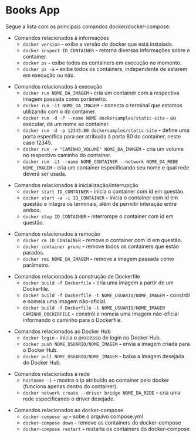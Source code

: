 ﻿# Books App

<p>Segue a lista com os principais comandos docker/docker-compose:</p>

<ul><li>Comandos relacionados à informações<ul><li><code>docker version</code>  <strong>-</strong> exibe a versão do docker que está instalada.</li><li><code>docker inspect ID_CONTAINER</code> <strong>-</strong> retorna diversas informações sobre o container.</li><li><code>docker ps</code>  <strong>-</strong> exibe todos os containers em execução no momento.</li><li><code>docker ps -a</code>  <strong>-</strong> exibe todos os containers, independente de estarem em execução ou não.</li></ul>
</li></ul>
<ul><li>Comandos relacionados à execução<ul><li><code>docker run NOME_DA_IMAGEM</code>  <strong>-</strong> cria um container com a respectiva imagem passada como parâmetro.</li><li><code>docker run -it NOME_DA_IMAGEM</code>  <strong>-</strong> conecta o terminal que estamos utilizando com o do container.</li><li><code>docker run -d -P --name NOME dockersamples/static-site</code>  <strong>-</strong> ao executar, dá um nome ao container.</li><li><code>docker run -d -p 12345:80 dockersamples/static-site</code>  <strong>-</strong> define uma porta específica para ser atribuída à porta 80 do container, neste caso 12345.</li><li><code>docker run -v &#34;CAMINHO_VOLUME&#34; NOME_DA_IMAGEM</code>  <strong>-</strong> cria um volume no respectivo caminho do container.</li><li><code>docker run -it --name NOME_CONTAINER --network NOME_DA_REDE NOME_IMAGEM</code>  <strong>-</strong> cria um container especificando seu nome e qual rede deverá ser usada.</li></ul>
</li></ul>
<ul><li>Comandos relacionados à inicialização/interrupção<ul><li><code>docker start ID_CONTAINER</code>  <strong>-</strong> inicia o container com id em questão.</li><li><code>docker start -a -i ID_CONTAINER</code>  <strong>-</strong> inicia o container com id em questão e integra os terminais, além de permitir interação entre ambos.</li><li><code>docker stop ID_CONTAINER</code>  <strong>-</strong> interrompe o container com id em questão.</li></ul>
</li></ul>
<ul><li>Comandos relacionados à remoção<ul><li><code>docker rm ID_CONTAINER</code>  <strong>-</strong> remove o container com id em questão.</li><li><code>docker container prune</code>  <strong>-</strong> remove todos os containers que estão parados.</li><li><code>docker rmi NOME_DA_IMAGEM</code>  <strong>-</strong> remove a imagem passada como parâmetro.</li></ul>
</li></ul>
<ul><li>Comandos relacionados à construção de Dockerfile<ul><li><code>docker build -f Dockerfile</code>  <strong>-</strong> cria uma imagem a partir de um Dockerfile.</li><li><code>docker build -f Dockerfile -t NOME_USUARIO/NOME_IMAGEM</code>  <strong>-</strong> constrói e nomeia uma imagem não-oficial.</li><li><code>docker build -f Dockerfile -t NOME_USUARIO/NOME_IMAGEM CAMINHO_DOCKERFILE</code>  <strong>-</strong> constrói e nomeia uma imagem não-oficial informando o caminho para o Dockerfile.</li></ul>
</li></ul>
<ul><li>Comandos relacionados ao Docker Hub<ul><li><code>docker login</code>  <strong>-</strong> inicia o processo de login no Docker Hub. </li><li><code>docker push NOME_USUARIO/NOME_IMAGEM</code>  <strong>-</strong> envia a imagem criada para o Docker Hub.</li><li><code>docker pull NOME_USUARIO/NOME_IMAGEM</code>  <strong>-</strong> baixa a imagem desejada do Docker Hub.</li></ul>
</li></ul>
<ul><li>Comandos relacionados à rede<ul><li><code>hostname -i</code>  <strong>-</strong> mostra o ip atribuído ao container pelo docker (funciona apenas dentro do container).</li><li><code>docker network create --driver bridge NOME_DA_REDE</code>  <strong>-</strong> cria uma rede especificando o driver desejado.</li></ul>
</li></ul>
<ul><li>Comandos relacionados ao docker-compose<ul><li><code>docker-compose up</code>  <strong>-</strong> sobe o arquivo compose.yml</li><li><code>docker-compose down</code>  <strong>-</strong> remove os containers do docker-compose</li><li><code>docker-compose restart</code>  <strong>-</strong> restarta os containers do docker-compose</li></ul>
</li></ul>
